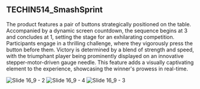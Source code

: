 ## TECHIN514_SmashSprint

The product features a pair of buttons strategically positioned on the table. Accompanied by a dynamic screen countdown, the sequence begins at 3 and concludes at 1, setting the stage for an exhilarating competition. Participants engage in a thrilling challenge, where they vigorously press the button before them. Victory is determined by a blend of strength and speed, with the triumphant player being prominently displayed on an innovative stepper-motor-driven gauge needle. This feature adds a visually captivating element to the experience, showcasing the winner's prowess in real-time.

![Slide 16_9 - 2](https://github.com/jijie21/TECHIN514_SmashSprint/assets/35789241/a8a0b144-4dc6-4312-a83e-3d91e8137512)
![Slide 16_9 - 4](https://github.com/jijie21/TECHIN514_SmashSprint/assets/35789241/35c5e7dd-13ff-47bd-92b0-1d0cee02fa1f)
![Slide 16_9 - 3](https://github.com/jijie21/TECHIN514_SmashSprint/assets/35789241/2ba5480a-34fb-409a-9499-b092aaf66231)
